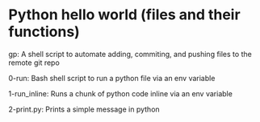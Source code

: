 # Python hello world (files and their functions)
gp: A shell script to automate adding, commiting, and pushing files to the remote git repo

0-run: Bash shell script to run a python file via an env variable

1-run_inline: Runs a chunk of python code inline via an env variable

2-print.py: Prints a simple message in python
